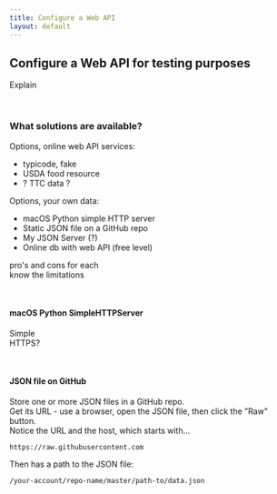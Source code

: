 ```yaml
---
title: Configure a Web API 
layout: default
---
```


## Configure a Web API for testing purposes

Explain

<br>

### What solutions are available?

Options, online web API services:
* typicode, fake 
* USDA food resource 
* ? TTC data ?

Options, your own data:
* macOS Python simple HTTP server 
* Static JSON file on a GitHub repo 
* My JSON Server (?)
* Online db with web API (free level)

pro's and cons for each  
know the limitations  

<br>

#### macOS Python SimpleHTTPServer 

Simple  
HTTPS?  

<br>

#### JSON file on GitHub

Store one or more JSON files in a GitHub repo.  
Get its URL - use a browser, open the JSON file, then click the "Raw" button.  
Notice the URL and the host, which starts with... 

`https://raw.githubusercontent.com`

Then has a path to the JSON file:

`/your-account/repo-name/master/path-to/data.json`